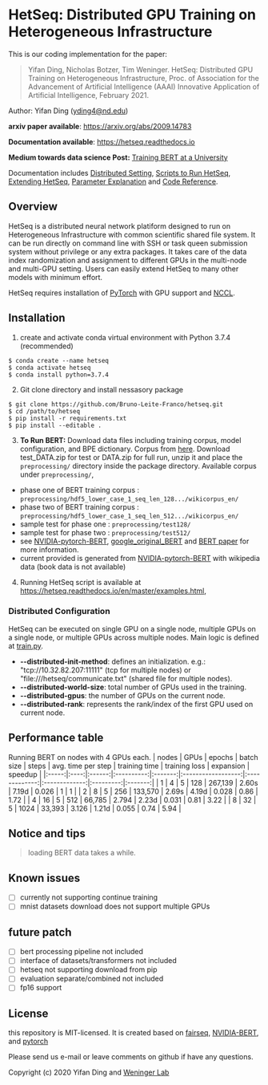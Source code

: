 # HetSeq: Distributed GPU Training on Heterogeneous Infrastructure
This is our coding implementation for the paper:

>Yifan Ding, Nicholas Botzer, Tim Weninger. 
HetSeq: Distributed GPU Training on Heterogeneous Infrastructure, Proc. of Association for the Advancement of Artificial Intelligence (AAAI) Innovative Application of Artificial Intelligence, February 2021.

Author: Yifan Ding (yding4@nd.edu)

**arxiv paper available**: https://arxiv.org/abs/2009.14783

**Documentation available**: https://hetseq.readthedocs.io 

**Medium towards data science Post:** [Training BERT at a University](https://towardsdatascience.com/training-bert-at-a-university-eedcf940c754)

Documentation includes [Distributed Setting](https://hetseq.readthedocs.io/en/master/distribute.html), [Scripts to Run HetSeq](https://hetseq.readthedocs.io/en/master/examples.html), [Extending HetSeq](https://hetseq.readthedocs.io/en/master/extending.html), [Parameter Explanation](https://hetseq.readthedocs.io/en/master/parameter.html) and [Code Reference](https://hetseq.readthedocs.io/en/master/task.html).

## Overview
HetSeq is a distributed neural network platiform designed to run on Heterogeneous Infrastructure with common scientific shared file system. 
It can be run directly on command line with SSH or task queen submission system without privilege or any extra packages. It takes care of the data index randomization and assignment to different GPUs in the multi-node and multi-GPU setting. Users can easily extend HetSeq to many other models with minimum effort.

HetSeq requires installation of [PyTorch](https://github.com/pytorch/pytorch) with GPU support and [NCCL](https://developer.nvidia.com/nccl).

## Installation
1) create and activate conda virtual environment with Python 3.7.4 (recommended)
```
$ conda create --name hetseq
$ conda activate hetseq
$ conda install python=3.7.4
```

2) Git clone directory and install nessasory package
```
$ git clone https://github.com/Bruno-Leite-Franco/hetseq.git
$ cd /path/to/hetseq
$ pip install -r requirements.txt 
$ pip install --editable . 
```

3) **To Run BERT:** Download data files including training corpus, model configuration, and BPE dictionary. Corpus from [here](https://drive.google.com/file/d/1ZPJVAiV7PsewChi7xKACrjuniJ2N9Sry/view?usp=sharing). Download test_DATA.zip for test or DATA.zip for full run, unzip it and place the ```preprocessing/``` directory inside the package directory. Available corpus under ```preprocessing/```, 

* phase one of BERT training corpus : ```preprocessing/hdf5_lower_case_1_seq_len_128.../wikicorpus_en/```
* phase two of BERT training corpus : ```preprocessing/hdf5_lower_case_1_seq_len_512.../wikicorpus_en/```
* sample test for phase one : ```preprocessing/test128/```
* sample test for phase two : ```preprocessing/test512/```
* see [NVIDIA-pytorch-BERT](https://arxiv.org/abs/1810.04805), [google_original_BERT](https://github.com/google-research/bert) and [BERT paper](https://arxiv.org/abs/1810.04805) for more information.
* current provided is generated from [NVIDIA-pytorch-BERT](https://arxiv.org/abs/1810.04805) with wikipedia data (book data is not available)

4) Running HetSeq script is available at https://hetseq.readthedocs.io/en/master/examples.html, 

### Distributed Configuration
HetSeq can be executed on single GPU on a single node, multiple GPUs on a single node, or multiple GPUs across multiple nodes. Main logic is defined at [train.py](https://github.com/yifding/hetseq/blob/master/train.py#L213). 

* **--distributed-init-method**: defines an initialization. e.g.: "tcp://10.32.82.207:11111" (tcp for multiple nodes) or "file:///hetseq/communicate.txt" (shared file for multiple nodes).
* **--distributed-world-size**: total number of GPUs used in the training.
* **--distributed-gpus**: the number of GPUs on the current node.
* **--distributed-rank**: represents the rank/index of the first GPU used on current node. 




## Performance table
Running BERT on nodes with 4 GPUs each.
| nodes | GPUs | epochs | batch size |  steps  | avg. time per step | training time | training loss | expansion | speedup |
|:-----:|:----:|:------:|:----------:|:-------:|:------------------:|:-------------:|:-------------:|:---------:|:-------:|
|   1   |   4  |    5   |     128    | 267,139 |        2.60s       |     7.19d     |     0.026     |     1     |    1    |
|   2   |   8  |    5   |     256    | 133,570 |        2.69s       |     4.19d     |     0.028     |    0.86   |   1.72  |
|   4   |  16  |    5   |     512    |  66,785 |        2.794       |     2.23d     |     0.031     |    0.81   |   3.22  |
|   8   |  32  |    5   |     1024   |  33,393 |        3.126       |     1.21d     |     0.055     |    0.74   |   5.94  |

## Notice and tips
> loading BERT data takes a while. 

## Known issues
- [ ] currently not supporting continue training
- [ ] mnist datasets download does not support multiple GPUs

## future patch
- [ ] bert processing pipeline not included
- [ ] interface of datasets/transformers not included
- [ ] hetseq not supporting download from pip
- [ ] evaluation separate/combined not included
- [ ] fp16 support

## License
this repository is MIT-licensed. It is created based on [fairseq](https://github.com/pytorch/fairseq), 
[NVIDIA-BERT](https://github.com/NVIDIA/DeepLearningExamples/tree/master/PyTorch/LanguageModeling/BERT), and 
[pytorch](https://github.com/pytorch/pytorch) 

Please send us e-mail or leave comments on github if have any questions.


Copyright (c) 2020 Yifan Ding and [Weninger Lab](https://www3.nd.edu/~tweninge/)





